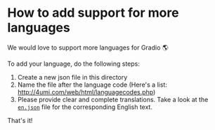# How to add support for more languages

We would love to support more languages for Gradio 🌎

To add your language, do the following steps:

1. Create a new json file in this directory
2. Name the file after the language code (Here's a list: http://4umi.com/web/html/languagecodes.php)
3. Please provide clear and complete translations. Take a look at the [`en.json`](https://github.com/gradio-app/gradio/blob/master/js/app/public/lang/en.json) file for the corresponding English text.

That's it!
